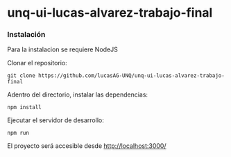 # unq-ui-lucas-alvarez-trabajo-final
### Instalación

Para la instalacion se requiere NodeJS

Clonar el repositorio:
```
git clone https://github.com/lucasAG-UNQ/unq-ui-lucas-alvarez-trabajo-final
```

Adentro del directorio, instalar las dependencias:
```
npm install
```

Ejecutar el servidor de desarrollo:
```
npm run
```

El proyecto será accesible desde <http://localhost:3000/>